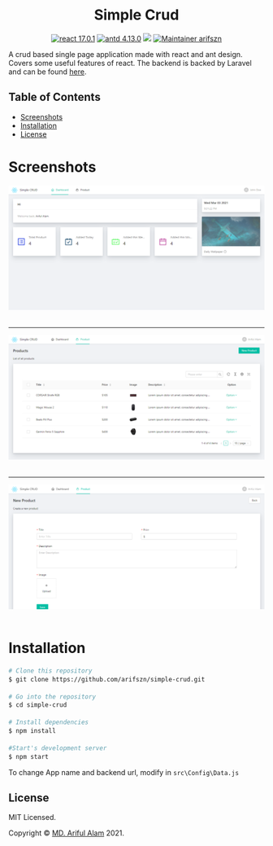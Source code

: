 <h1 align="center">Simple Crud</h1>

<p align="center">
    <a href="https://reactjs.org/"><img src="https://img.shields.io/badge/react-17.0.1-blue" alt="react 17.0.1"></a>
    <a href="https://reactjs.org/"><img src="https://img.shields.io/badge/antd-4.13.0-9cf" alt="antd 4.13.0"></a>
    <a href="https://github.com/arifszn/simple-crud/blob/main/LICENSE"><img src="https://img.shields.io/github/license/arifszn/simple-crud"/></a>
    <a href="https://arifszn.github.io/"><img src="https://img.shields.io/badge/maintainer-arifszn-informational" alt="Maintainer arifszn"/></a>
</p>

A crud based single page application made with react and ant design. Covers some useful features of react. The backend is backed by Laravel and can be found <a href="https://github.com/arifszn/simple-crud-backend">here</a>.


## Table of Contents

* [Screenshots](#screenshots)
* [Installation](#installation)
* [License](#license)

# Screenshots

![Dashboard](https://raw.githubusercontent.com/arifszn/simple-crud/main/public/assets/img/screenshots/1.png)
<br />
<br />

***

![Products](https://raw.githubusercontent.com/arifszn/simple-crud/main/public/assets/img/screenshots/2.png)
<br />
<br />

***

![New Product](https://raw.githubusercontent.com/arifszn/simple-crud/main/public/assets/img/screenshots/3.png)
<br />
<br />


# Installation

```bash
# Clone this repository
$ git clone https://github.com/arifszn/simple-crud.git

# Go into the repository
$ cd simple-crud

# Install dependencies
$ npm install

#Start's development server
$ npm start
```

To change App name and backend url, modify in <code>src\Config\Data.js</code>


## License

<p>MIT Licensed.</p>
<p>Copyright © <a href="https://arifszn.github.io">MD. Ariful Alam</a> 2021.</p>
